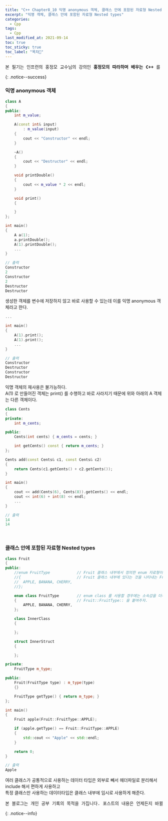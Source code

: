 ```yaml
---
title: "C++ Chapter8_10 익명 anonymous 객체, 클래스 안에 포함된 자료형 Nested types"
excerpt: "익명 객체, 클래스 안에 포함된 자료형 Nested types"
categories:
  - Cpp
tags:
  - Cpp
last_modified_at: 2021-09-14
toc: true
toc_sticky: true
toc_label: "목차👀"
---
```


<pre>본 필기는 인프런의 홍정모 교수님의 강의인 <b>홍정모의 따라하며 배우는 C++</b> 를 듣고 작성합니다.</pre>{: .notice--success}

### 익명 anonymous 객체
```cpp
class A
{
public:
    int m_value;

    A(const int& input)
        : m_value(input)
    {
        cout << "Constructor" << endl;
    }

    ~A()
    {
        cout << "Destructor" << endl;
    }

    void printDouble()
    {
        cout << m_value * 2 << endl;
    }

    void print()
    {

    }
};

int main()
{
    A a(1);
    a.printDouble();
    A(1).printDouble();
    ...
}

// 출력
Constructor
2
Constructor
2
Destructor
Destructor
```
생성한 객체를 변수에 저장하지 않고 바로 사용할 수 있는데 이를 익명 anonymous 객체라고 한다.


```cpp
...

int main()
{
    A(1).print();	
    A(1).print();	
    ...
}

// 출력
Constructor
Destructor
Constructor
Destructor
```
익명 객체의 재사용은 불가능하다.    
A(1) 로 만들어진 객체는 print() 를 수행하고 바로 사라지기 때문에 위와 아래의 A 객체는 다른 객체이다.    

```cpp
class Cents
{
private:
    int m_cents;

public:
    Cents(int cents) { m_cents = cents; }

    int getCents() const { return m_cents; }
};

Cents add(const Cents& c1, const Cents& c2)
{
    return Cents(c1.getCents() + c2.getCents());
}

int main()
{
    cout << add(Cents(6), Cents(8)).getCents() << endl;
    cout << int(6) + int(8) << endl;
    ...
}

// 출력
14
14
```

<br>

### 클래스 안에 포함된 자료형 Nested types
```cpp
class Fruit
{
public:
    //enum FruitType            // Fruit 클래스 내부에서 정의한 enum 자료형이다. 클래스 외부에서 사용할 때는
    //{                         // Fruit 클래스 내부에 있다는 것을 나타내는 Fruit:: 를 붙여주자
    //	APPLE, BANANA, CHERRY,	
    //};

    enum class FruitType        // enum class 를 사용할 경우에는 소속감을 더욱 구체화 시켜서 
    {                           // Fruit::FruitType:: 을 붙여주자.		
        APPLE, BANANA, CHERRY,	
    };							

    class InnerClass
    {

    };

    struct InnerStruct
    {

    };

private:
    FruitType m_type;

public:
    Fruit(FruitType type) : m_type(type)
    {}

    FruitType getType() { return m_type; }
};

int main()
{
    Fruit apple(Fruit::FruitType::APPLE);

    if (apple.getType() == Fruit::FruitType::APPLE)
    {
        std::cout << "Apple" << std::endl;
    }

    return 0;
}

// 출력
Apple
```
여러 클래스가 공통적으로 사용하는 데이터 타입은 외부로 빼서 헤더파일로 분리해서 include 해서 편하게 사용하고    
특정 클래스만 사용하는 데이터타입은 클래스 내부에 임시로 사용하게 해준다.

<pre>본 블로그는 개인 공부 기록의 목적을 가집니다. 포스트의 내용은 언제든지 바뀔 수 있습니다.</pre>{: .notice--info}
